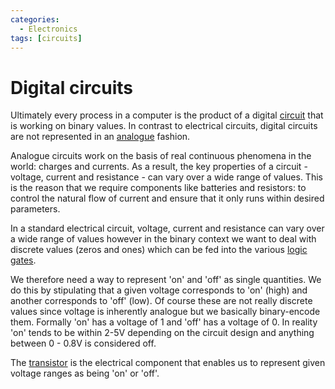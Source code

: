```yaml
---
categories:
  - Electronics
tags: [circuits]
---
```


# Digital circuits

Ultimately every process in a computer is the product of a digital [circuit](/Electronics_and_Hardware/Analogue_circuits/Circuits.md) that is working on binary values. In contrast to electrical circuits, digital circuits are not represented in an [analogue](/Electronics_and_Hardware/Analogue_and_digital.md) fashion.

Analogue circuits work on the basis of real continuous phenomena in the world: charges and currents. As a result, the key properties of a circuit - voltage, current and resistance - can vary over a wide range of values. This is the reason that we require components like batteries and resistors: to control the natural flow of current and ensure that it only runs within desired parameters.

In a standard electrical circuit, voltage, current and resistance can vary over a wide range of values however in the binary context we want to deal with discrete values (zeros and ones) which can be fed into the various [logic gates](/Electronics_and_Hardware/Digital_circuits/Logic_gates.md).

We therefore need a way to represent 'on' and 'off' as single quantities. We do this by stipulating that a given voltage corresponds to 'on' (high) and another corresponds to 'off' (low). Of course these are not really discrete values since voltage is inherently analogue but we basically binary-encode them. Formally 'on' has a voltage of 1 and 'off' has a voltage of 0. In reality 'on' tends to be within 2-5V depending on the circuit design and anything between 0 - 0.8V is considered off.

The [transistor](/Electronics_and_Hardware/Digital_circuits/Transistors.md) is the electrical component that enables us to represent given voltage ranges as being 'on' or 'off'.

